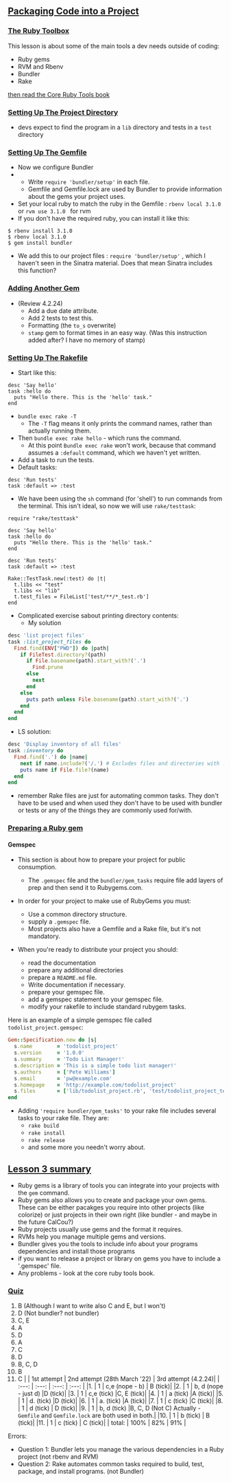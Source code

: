 ## [Packaging Code into a Project](https://launchschool.com/lessons/2fdb1ef0/assignments)
### [The Ruby Toolbox](https://launchschool.com/lessons/2fdb1ef0/assignments/c8dcc861)
   This lesson is about some of the main tools a dev needs outside of coding:
   - Ruby gems
   - RVM and Rbenv
   - Bundler
   - Rake

[then read the Core Ruby Tools book](https://github.com/SandyRodger/launch_school_books/blob/main/ruby_core_tools.md)

### [Setting Up The Project Directory](https://launchschool.com/lessons/2fdb1ef0/assignments/1752fa44)

- devs expect to find the program in a `lib` directory and tests in a `test` directory

### [Setting Up The Gemfile](https://launchschool.com/lessons/2fdb1ef0/assignments/61b773fd)

- Now we configure Bundler
- - Write `require 'bundler/setup'` in each file.
  - Gemfile and Gemfile.lock are used by Bundler to provide information about the gems your project uses.
- Set your local ruby to match the ruby in the Gemfile : `rbenv local 3.1.0 ` or `rvm use 3.1.0 ` for rvm
- If you don't have the required ruby, you can install it like this:

```
$ rbenv install 3.1.0
$ rbenv local 3.1.0
$ gem install bundler
```

- We add this to our project files : `require 'bundler/setup'` , which I haven't seen in the Sinatra material. Does that mean Sinatra includes this function?

### [Adding Another Gem](https://launchschool.com/lessons/2fdb1ef0/assignments/b65b5aba)

- (Review 4.2.24)
   - Add a due date attribute.
   - Add 2 tests to test this.
   - Formatting (the `to_s` overwrite)
   - `stamp` gem to format times in an easy way. (Was this instruction added after? I have no memory of stamp)

### [Setting Up The Rakefile](https://launchschool.com/lessons/2fdb1ef0/assignments/f0ffb4db)

- Start like this:

```
desc 'Say hello'
task :hello do
  puts "Hello there. This is the 'hello' task."
end
```

- `bundle exec rake -T`
   - The `-T` flag means it only prints the command names, rather than actually running them.
- Then `bundle exec rake hello` - which runs the command.
   - At this point `Bundle exec rake` won't work, because that command assumes a `:default` command, which we haven't yet written.
- Add a task to run the tests.
- Default tasks:

```
desc 'Run tests'
task :default => :test
```

- We have been using the `sh` command (for 'shell') to run commands from the terminal. This isn't ideal, so now we will use `rake/testtask`:

```
require "rake/testtask"

desc 'Say hello'
task :hello do
  puts "Hello there. This is the 'hello' task."
end

desc 'Run tests'
task :default => :test

Rake::TestTask.new(:test) do |t|
  t.libs << "test"
  t.libs << "lib"
  t.test_files = FileList['test/**/*_test.rb']
end
```

- Complicated exercise sabout printing directory contents:
   - My solution

```ruby
desc 'list project files'
task :list_project_files do
  Find.find(ENV["PWD"]) do |path|
    if FileTest.directory?(path)
      if File.basename(path).start_with?('.')
        Find.prune
      else
        next
      end
    else
      puts path unless File.basename(path).start_with?('.')
    end
  end
end
```

   - LS solution:

```ruby
desc 'Display inventory of all files'
task :inventory do
  Find.find('.') do |name|
    next if name.include?('/.') # Excludes files and directories with . names
    puts name if File.file?(name)
  end
end
```

- remember Rake files are just for automating common tasks. They don't have to be used and when used they don't have to be used with bundler or tests or any of the things they are commonly used for/with.

### [Preparing a Ruby gem](https://launchschool.com/lessons/2fdb1ef0/assignments/918536a2)

#### Gemspec
 
 - This section is about how to prepare your project for public consumption.
    - The `.gemspec` file and the `bundler/gem_tasks` require file add layers of prep and then send it to Rubygems.com.

- In order for your project to make use of RubyGems you must:
  - Use a common directory structure.
  - supply a `.gemspec` file.
  - Most projects also have a Gemfile and a Rake file, but it's not mandatory.

- When you're ready to distribute your project you should:
  -  read the documentation
  -  prepare any additional directories
  -  prepare a `README.md` file.
  -  Write documentation if necessary.
  -  prepare your gemspec file.
  -  add a gemspec statement to your gemspec file.
  -  modify your rakefile to include standard rubygem tasks.

Here is an example of a simple gemspec file called `todolist_project.gemspec`:

```ruby
Gem::Specification.new do |s|
  s.name        = 'todolist_project'
  s.version     = '1.0.0'
  s.summary     = 'Todo List Manager!'
  s.description = 'This is a simple todo list manager!'
  s.authors     = ['Pete Williams']
  s.email       = 'pw@example.com'
  s.homepage    = 'http://example.com/todolist_project'
  s.files       = ['lib/todolist_project.rb', 'test/todolist_project_test.rb']
end
```

- Adding `'require bundler/gem_tasks'` to your rake file includes several tasks to your rake file. They are:
  - `rake build`
  - `rake install`
  - `rake release`
  - and some more you needn't worry about.

## [Lesson 3 summary](https://launchschool.com/lessons/2fdb1ef0/assignments/8baba62e)

- Ruby gems is a library of tools you can integrate into your projects with the `gem` command.
- Ruby gems also allows you to create and package your own gems. These can be either pacakges you require into other projects (like colorize) or just projects in their own right (like bundler - and maybe in the future CalCou?)
- Ruby projects usually use gems and the format it requires.
- RVMs help you manage multiple gems and versions.
- Bundler gives you the tools to include info about your programs dependencies and install those programs
- if you want to release a project or library on gems you have to include a '.gemspec' file.
- Any problems - look at the core ruby tools book.

### [Quiz](https://launchschool.com/quizzes/d8afd81f)

1. B (Although I want to write also C and E, but I won't)
2. D (Not bundler? not bundler)
3. C, E
4. A
5. D
6. A
7. C
8. D
9. B, C, D
10. B
11. C
|           | 1st attempt | 2nd attempt (28th March '22) | 3rd attempt (4.2.24)|
| :---: | :---: | :---: | :---: |
|1.        |       1     |       c,e (nope - b)      | B (tick)|
|2.        |       1     |       b, d (nope - just d) |D (tick)|
|3.        |       1     |       c,e   (tick)   |C, E (tick)|
|4.        |       1     |         a  (tick)    |A (tick)|
|5.        |       1     |         d. (tick)    |D (tick)|
|6.        |       1     |         a.  (tick)   |A (tick)|
|7.        |       1     |          c   (tick)  |C (tick)|
|8.        |       1     |           d (tick) | D (tick)|
|9.        |       1     |        b, d  (tick)   |B, C, D (Not C) Actually - `Gemfile` and `Gemfile.lock` are both used in both.|
|10.       |       1     |         b  (tick)  | B (tick)|
|11.       |       1     |          c (tick)  | C (tick)|
| total:    |      100%   |         82%         | 91% |

Errors:

- Question 1: Bundler lets you manage the various dependencies in a Ruby project (not rbenv and RVM)
- Question 2: Rake automates common tasks required to build, test, package, and install programs. (not Bundler)
 
